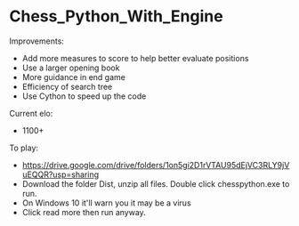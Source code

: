# Chess_Python_With_Engine

Improvements:
- Add more measures to score to help better evaluate positions
- Use a larger opening book
- More guidance in end game
- Efficiency of search tree
- Use Cython to speed up the code

Current elo:
- 1100+ 

To play:
- https://drive.google.com/drive/folders/1on5gi2D1rVTAU95dEjVC3RLY9jVuEQQR?usp=sharing
- Download the folder Dist, unzip all files. Double click chesspython.exe to run. 
- On Windows 10 it'll warn you it may be a virus
- Click read more then run anyway.
